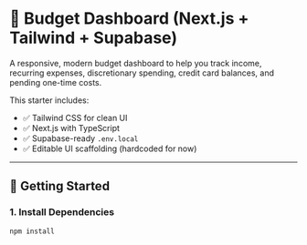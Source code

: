 # 💸 Budget Dashboard (Next.js + Tailwind + Supabase)

A responsive, modern budget dashboard to help you track income, recurring expenses, discretionary spending, credit card balances, and pending one-time costs.

This starter includes:

- ✅ Tailwind CSS for clean UI
- ✅ Next.js with TypeScript
- ✅ Supabase-ready `.env.local`
- ✅ Editable UI scaffolding (hardcoded for now)

---

## 🚀 Getting Started

### 1. Install Dependencies

```bash
npm install
